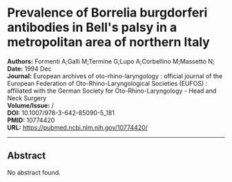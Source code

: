 # Prevalence of Borrelia burgdorferi antibodies in Bell's palsy in a metropolitan area of northern Italy

**Authors:** Formenti A;Galli M;Termine G;Lupo A;Corbellino M;Massetto N;  
**Date:** 1994 Dec  
**Journal:** European archives of oto-rhino-laryngology : official journal of the European Federation of Oto-Rhino-Laryngological Societies (EUFOS) : affiliated with the German Society for Oto-Rhino-Laryngology - Head and Neck Surgery  
**Volume/Issue:** /  
**DOI:** 10.1007/978-3-642-85090-5_181  
**PMID:** 10774420  
**URL:** https://pubmed.ncbi.nlm.nih.gov/10774420/

---

## Abstract

No abstract found.
